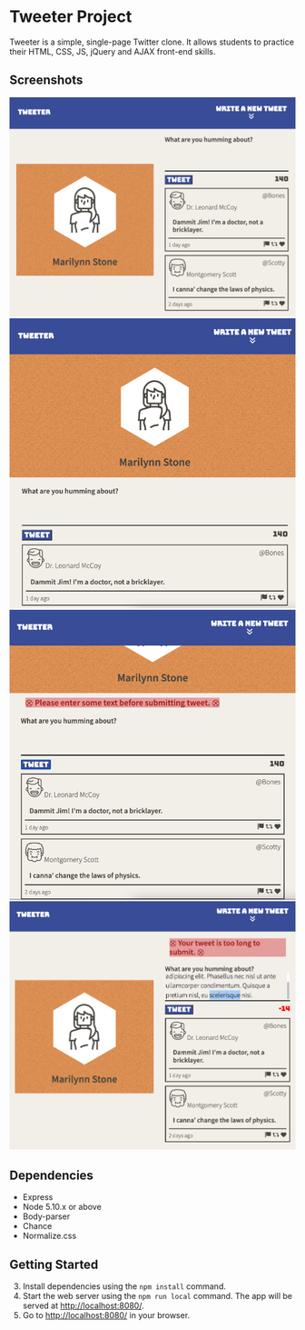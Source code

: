 # Tweeter Project

Tweeter is a simple, single-page Twitter clone. It allows students to practice their HTML, CSS, JS, jQuery and AJAX front-end skills.

## Screenshots

!["Desktop View"](https://github.com/Marilynn-Stone/my-tweeter/blob/master/docs/desktop-view.png?raw=true)
!["Tablet View"](https://github.com/Marilynn-Stone/my-tweeter/blob/master/docs/tablet-view.png?raw=true)
!["Empty Submission Error Message](https://github.com/Marilynn-Stone/my-tweeter/blob/master/docs/empty-submission-error.png?raw=true)
!["Max Character Error Message](https://github.com/Marilynn-Stone/my-tweeter/blob/master/docs/max-character%20-error.png?raw=true)

## Dependencies

- Express
- Node 5.10.x or above
- Body-parser
- Chance
- Normalize.css

## Getting Started

3. Install dependencies using the `npm install` command.
3. Start the web server using the `npm run local` command. The app will be served at <http://localhost:8080/>.
4. Go to <http://localhost:8080/> in your browser.
